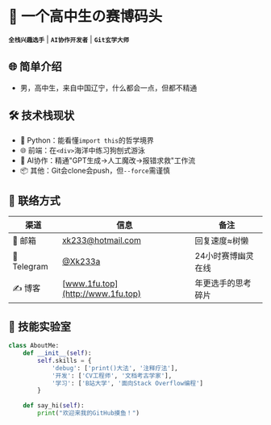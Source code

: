# 🐍 一个高中生の赛博码头

**`全栈兴趣选手`** | **`AI协作开发者`** | **`Git玄学大师`**  

## 🌐 简单介绍

- 男，高中生，来自中国辽宁，什么都会一点，但都不精通

## 🛠️ 技术栈现状
- 🐍 Python：能看懂`import this`的哲学境界
- 🌐 前端：在`<div>`海洋中练习狗刨式游泳
- 🤖 AI协作：精通"GPT生成→人工魔改→报错求救"工作流
- 📦 其他：Git会clone会push，但`--force`需谨慎

## 📮 联络方式

| 渠道 | 信息 | 备注 |
|------|------|------|
| 📧 邮箱 | [xk233@hotmail.com](mailto:xk233@hotmail.com) | 回复速度≈树懒 |
| 📡 Telegram | [@Xk233a](https://t.me/Xk233a) | 24小时赛博幽灵在线 |
| ✍️ 博客 | [www.1fu.top](http://www.1fu.top) | 年更选手的思考碎片 |

## 🧪 技能实验室
```python
class AboutMe:
    def __init__(self):
        self.skills = {
            'debug': ['print()大法', '注释疗法'],
            '开发': ['CV工程师', '文档考古学家'],
            '学习': ['B站大学', '面向Stack Overflow编程']
        }
    
    def say_hi(self):
        print("欢迎来我的GitHub摸鱼！")
